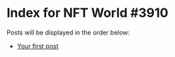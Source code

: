 # Index for NFT World #3910
Posts will be displayed in the order below:

- [Your first post](./001-first.md)

